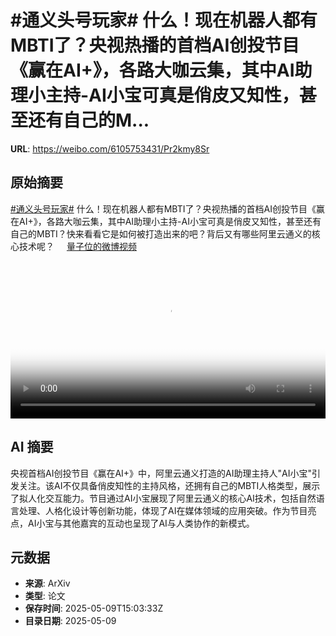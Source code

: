 # #通义头号玩家# 什么！现在机器人都有MBTI了？央视热播的首档AI创投节目《赢在AI+》，各路大咖云集，其中AI助理小主持-AI小宝可真是俏皮又知性，甚至还有自己的M...

**URL**: https://weibo.com/6105753431/Pr2kmy8Sr

## 原始摘要

<a href="https://m.weibo.cn/search?containerid=231522type%3D1%26t%3D10%26q%3D%23%E9%80%9A%E4%B9%89%E5%A4%B4%E5%8F%B7%E7%8E%A9%E5%AE%B6%23&amp;extparam=%23%E9%80%9A%E4%B9%89%E5%A4%B4%E5%8F%B7%E7%8E%A9%E5%AE%B6%23" data-hide=""><span class="surl-text">#通义头号玩家#</span></a> 什么！现在机器人都有MBTI了？央视热播的首档AI创投节目《赢在AI+》，各路大咖云集，其中AI助理小主持-AI小宝可真是俏皮又知性，甚至还有自己的MBTI？快来看看它是如何被打造出来的吧？背后又有哪些阿里云通义的核心技术呢？ <a href="https://video.weibo.com/show?fid=1034:5164434344312898" data-hide=""><span class="url-icon"><img style="width: 1rem;height: 1rem" src="https://h5.sinaimg.cn/upload/2015/09/25/3/timeline_card_small_video_default.png" referrerpolicy="no-referrer"></span><span class="surl-text">量子位的微博视频</span></a> <br clear="both"><div style="clear: both"></div><video controls="controls" poster="https://tvax3.sinaimg.cn/orj480/006Fd7o3ly1i19c884ylij30u01hc77j.jpg" style="width: 100%"><source src="https://f.video.weibocdn.com/o0/ssP8HQ74lx08o6VwQpKM01041201naPq0E010.mp4?label=mp4_720p&amp;template=720x1280.24.0&amp;ori=0&amp;ps=1CwnkDw1GXwCQx&amp;Expires=1746806274&amp;ssig=HxsxhnIxRf&amp;KID=unistore,video"><source src="https://f.video.weibocdn.com/o0/8zEobHZRlx08o6VvzORW01041200OEIL0E010.mp4?label=mp4_hd&amp;template=540x960.24.0&amp;ori=0&amp;ps=1CwnkDw1GXwCQx&amp;Expires=1746806274&amp;ssig=6JiULFSxdi&amp;KID=unistore,video"><source src="https://f.video.weibocdn.com/o0/FfMkRlujlx08o6Vv5xEk01041200sBOw0E010.mp4?label=mp4_ld&amp;template=360x640.24.0&amp;ori=0&amp;ps=1CwnkDw1GXwCQx&amp;Expires=1746806274&amp;ssig=dsyEOezk5z&amp;KID=unistore,video"><p>视频无法显示，请前往<a href="https://video.weibo.com/show?fid=1034%3A5164434344312898" target="_blank" rel="noopener noreferrer">微博视频</a>观看。</p></video>

## AI 摘要

央视首档AI创投节目《赢在AI+》中，阿里云通义打造的AI助理主持人"AI小宝"引发关注。该AI不仅具备俏皮知性的主持风格，还拥有自己的MBTI人格类型，展示了拟人化交互能力。节目通过AI小宝展现了阿里云通义的核心AI技术，包括自然语言处理、人格化设计等创新功能，体现了AI在媒体领域的应用突破。作为节目亮点，AI小宝与其他嘉宾的互动也呈现了AI与人类协作的新模式。

## 元数据

- **来源**: ArXiv
- **类型**: 论文
- **保存时间**: 2025-05-09T15:03:33Z
- **目录日期**: 2025-05-09
